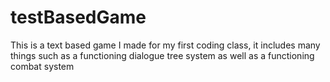 # testBasedGame
This is a text based game I made for my first coding class, it includes many things such as a functioning dialogue tree system as well as a functioning combat system
